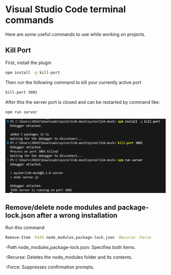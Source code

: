 # Visual Studio Code terminal commands

Here are some useful commands to use while working on projects.


## Kill Port

First, install the plugin

```bash
npm install -g kill-port
```
Then run the following command to kill your currently active port
```bash
kill-port 3001
```
After this the server port is closed and can be restarted by command like:
```bash
npm run server
```
![Kill Port example](./killport.png)


## Remove/delete node modules and package-lock.json after a wrong installation
Run this command
```bash
Remove-Item -Path node_modules,package-lock.json -Recurse -Force
```
-Path node_modules,package-lock.json: Specifies both items.

-Recurse: Deletes the node_modules folder and its contents.

-Force: Suppresses confirmation prompts.
